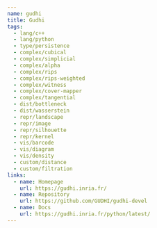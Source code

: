 ```yaml
---
name: gudhi
title: Gudhi
tags: 
  - lang/c++
  - lang/python
  - type/persistence
  - complex/cubical
  - complex/simplicial
  - complex/alpha
  - complex/rips
  - complex/rips-weighted
  - complex/witness
  - complex/cover-mapper
  - complex/tangential
  - dist/bottleneck
  - dist/wasserstein
  - repr/landscape
  - repr/image
  - repr/silhouette
  - repr/kernel
  - vis/barcode
  - vis/diagram
  - vis/density
  - custom/distance
  - custom/filtration
links:
  - name: Homepage
    url: https://gudhi.inria.fr/
  - name: Repository
    url: https://github.com/GUDHI/gudhi-devel
  - name: Docs
    url: https://gudhi.inria.fr/python/latest/
---
```


